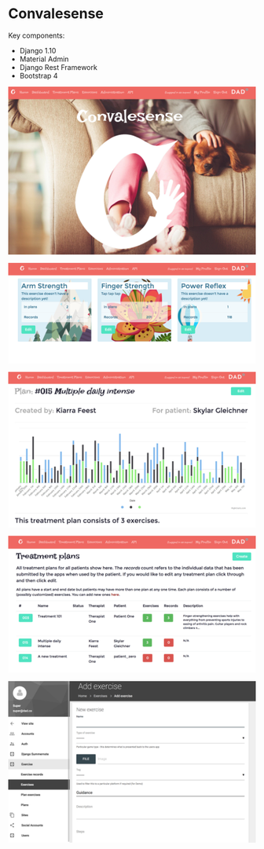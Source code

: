 # Convalesense

Key components:

* Django 1.10
* Material Admin
* Django Rest Framework
* Bootstrap 4

![](https://raw.githubusercontent.com/DADco/convalesense-web/master/docs/home.png.jpg?raw=true)

![](https://raw.githubusercontent.com/DADco/convalesense-web/master/docs/exercises.png.jpg?raw=true)

![](https://raw.githubusercontent.com/DADco/convalesense-web/master/docs/report.png.jpg?raw=true)

![](https://raw.githubusercontent.com/DADco/convalesense-web/master/docs/treatments.png.jpg?raw=true)

![](https://raw.githubusercontent.com/DADco/convalesense-web/master/docs/admin.png.jpg?raw=true)

